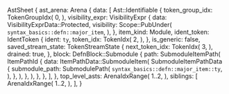 AstSheet {
    ast_arena: Arena {
        data: [
            Ast::Identifiable {
                token_group_idx: TokenGroupIdx(
                    0,
                ),
                visibility_expr: VisibilityExpr {
                    data: VisibilityExprData::Protected,
                    visibility: Scope::PubUnder(
                        `syntax_basics::defn::major_item`,
                    ),
                },
                item_kind: Module,
                ident_token: IdentToken {
                    ident: `ty`,
                    token_idx: TokenIdx(
                        2,
                    ),
                },
                is_generic: false,
                saved_stream_state: TokenStreamState {
                    next_token_idx: TokenIdx(
                        3,
                    ),
                    drained: true,
                },
                block: DefnBlock::Submodule {
                    path: SubmoduleItemPath(
                        ItemPathId {
                            data: ItemPathData::SubmoduleItem(
                                SubmoduleItemPathData {
                                    submodule_path: SubmodulePath(
                                        `syntax_basics::defn::major_item::ty`,
                                    ),
                                },
                            ),
                        },
                    ),
                },
            },
        ],
    },
    top_level_asts: ArenaIdxRange(
        1..2,
    ),
    siblings: [
        ArenaIdxRange(
            1..2,
        ),
    ],
}